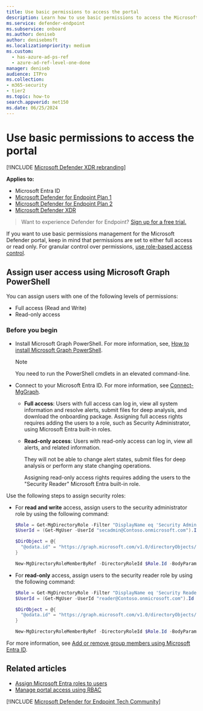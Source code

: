 ```yaml
---
title: Use basic permissions to access the portal
description: Learn how to use basic permissions to access the Microsoft Defender for Endpoint portal.
ms.service: defender-endpoint
ms.subservice: onboard
ms.author: deniseb
author: denisebmsft
ms.localizationpriority: medium
ms.custom:
  - has-azure-ad-ps-ref
  - azure-ad-ref-level-one-done 
manager: deniseb
audience: ITPro
ms.collection: 
- m365-security
- tier2
ms.topic: how-to
search.appverid: met150
ms.date: 06/25/2024
---
```


# Use basic permissions to access the portal

[!INCLUDE [Microsoft Defender XDR rebranding](../includes/microsoft-defender.md)]

**Applies to:**
- Microsoft Entra ID
- [Microsoft Defender for Endpoint Plan 1](microsoft-defender-endpoint.md)
- [Microsoft Defender for Endpoint Plan 2](microsoft-defender-endpoint.md)
- [Microsoft Defender XDR](/defender-xdr)

> Want to experience Defender for Endpoint? [Sign up for a free trial.](https://go.microsoft.com/fwlink/p/?linkid=2225630)

If you want to use basic permissions management for the Microsoft Defender portal, keep in mind that permissions are set to either full access or read only. For granular control over permissions, [use role-based access control](rbac.md).

## Assign user access using Microsoft Graph PowerShell

You can assign users with one of the following levels of permissions:

- Full access (Read and Write)
- Read-only access

### Before you begin

- Install Microsoft Graph PowerShell. For more information, see, [How to install Microsoft Graph PowerShell](/powershell/microsoftgraph/installation).

  > [!NOTE]
  > You need to run the PowerShell cmdlets in an elevated command-line.

- Connect to your Microsoft Entra ID. For more information, see [Connect-MgGraph](/powershell/microsoftgraph/authentication-commands).

  - **Full access**: Users with full access can log in, view all system information and resolve alerts, submit files for deep analysis, and download the onboarding package. Assigning full access rights requires adding the users to a role, such as Security Administrator, using Microsoft Entra built-in roles.

  - **Read-only access**: Users with read-only access can log in, view all alerts, and related information.

    They will not be able to change alert states, submit files for deep analysis or perform any state changing operations.

    Assigning read-only access rights requires adding the users to the "Security Reader" Microsoft Entra built-in role.

Use the following steps to assign security roles:

- For **read and write** access, assign users to the security administrator role by using the following command:

  ```PowerShell
  $Role = Get-MgDirectoryRole -Filter "DisplayName eq 'Security Administrator'"
  $UserId = (Get-MgUser -UserId "secadmin@Contoso.onmicrosoft.com").Id

  $DirObject = @{
    "@odata.id" = "https://graph.microsoft.com/v1.0/directoryObjects/$UserId"
  }

  New-MgDirectoryRoleMemberByRef -DirectoryRoleId $Role.Id -BodyParameter $DirObject
  ```

- For **read-only** access, assign users to the security reader role by using the following command:

  ```PowerShell
  $Role = Get-MgDirectoryRole -Filter "DisplayName eq 'Security Reader'"
  $UserId = (Get-MgUser -UserId "reader@Contoso.onmicrosoft.com").Id

  $DirObject = @{
    "@odata.id" = "https://graph.microsoft.com/v1.0/directoryObjects/$UserId"
  }

  New-MgDirectoryRoleMemberByRef -DirectoryRoleId $Role.Id -BodyParameter $DirObject
  ```

For more information, see [Add or remove group members using Microsoft Entra ID](/azure/active-directory/fundamentals/active-directory-groups-members-azure-portal).


## Related articles

- [Assign Microsoft Entra roles to users](/entra/identity/role-based-access-control/manage-roles-portal)
- [Manage portal access using RBAC](rbac.md)

[!INCLUDE [Microsoft Defender for Endpoint Tech Community](../includes/defender-mde-techcommunity.md)]

